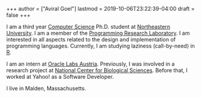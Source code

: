 +++
author = ["Aviral Goel"]
lastmod = 2019-10-06T23:22:39-04:00
draft = false
+++

I am a third year [Computer Science](https://www.khoury.northeastern.edu/) Ph.D. student at [Northeastern University](http://www.northeastern.edu/). I am a member of the [Programming Research Laboratory](http://prl.ccs.neu.edu/). I am interested in all aspects related to the design and implementation of programming languages.
Currently, I am studying laziness (call-by-need) in [R](https://www.r-project.org/).

I am an intern at [Oracle Labs Austria](https://labs.oracle.com/pls/apex/f?p=94065:23:1164181105818::NO::P23%5FLOCATION%5FID:24). Previously, I was involved in a research project at [National Center for Biological Sciences](https://www.ncbs.res.in/). Before that, I worked at Yahoo! as a Software Developer.

I live in Malden, Massachusetts.
